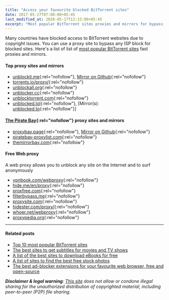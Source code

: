 ```yaml
---
title: "Access your favourite blocked BitTorrent sites"
date: 2017-05-27T07:08:00+05:45
last_modified_at: 2020-05-17T12:15:00+05:45
excerpt: "Most popular BitTorrent sites proxies and mirrors for bypassing your country or territory Internet censorship."
---
```


Many countries have blocked access to BitTorrent websites due to copyright issues. You can use a proxy site to bypass any ISP block for blocked sites. Here's a list of list of [most popular BitTorrent sites](/top-10-most-popular-bittorrent-sites/) fast proxies and mirrors.

#### Top proxy sites and mirrors

- [unblockit.me](https://unblockit.me/){:rel="nofollow"}, [Mirror on Github](https://unblocked-pw.github.io/){:rel="nofollow"}
- [torrents.io/proxy/](https://torrents.io/proxy/){:rel="nofollow"}
- [unblockall.org](https://unblockall.org/){:rel="nofollow"}
- [unblocker.cc](https://unblocker.cc/){:rel="nofollow"}
- [unblocktorrent.com](https://unblocktorrent.com/){:rel="nofollow"}
- [unblocked.lol](http://unblocked.lol/){:rel="nofollow"}, [Mirror(s): [unblocked.to](https://unblocked.to/){:rel="nofollow"}]

#### [The Pirate Bay](https://thepiratebay.org/){:rel="nofollow"} proxy sites and mirrors

- [proxybay.page](https://proxybay.page/){:rel="nofollow"}, [Mirror on Github](https://proxybay.github.io/){:rel="nofollow"}
- [piratebay-proxylist.com](https://piratebay-proxylist.com/){:rel="nofollow"}
- [themirrorbay.com](http://www.themirrorbay.com/){:rel="nofollow"}

#### Free Web proxy

A web proxy allows you to unblock any site on the Internet and to surf anonymously

- [vpnbook.com/webproxy](https://www.vpnbook.com/webproxy){:rel="nofollow"}
- [hide.me/en/proxy](https://hide.me/en/proxy){:rel="nofollow"}
- [proxfree.com](https://www.proxfree.com/){:rel="nofollow"}
- [filterbypass.me](https://www.filterbypass.me/){:rel="nofollow"}
- [proxysite.com](https://www.proxysite.com/){:rel="nofollow"}
- [hidester.com/proxy/](https://hidester.com/proxy/){:rel="nofollow"}
- [whoer.net/webproxy](https://whoer.net/webproxy){:rel="nofollow"}
- [proxypedia.org](https://proxypedia.org/){:rel="nofollow"}

---

#### Related posts

- [Top 10 most popular BitTorrent sites](/top-10-most-popular-bittorrent-sites/)
- [The best sites to get subtitles for movies and TV shows](/the-best-sites-to-get-subtitles-for-movies-and-tv-shows/)
- [A list of the best sites to download eBooks for free](/a-list-of-the-best-sites-to-download-ebooks-for-free/)
- [A list of sites to find the best free stock photos](/a-list-of-sites-to-find-the-best-free-stock-photos/)
- [The best ad-blocker extensions for your favourite web browser, free and open-source](/the-best-ad-blocker-extensions-for-your-favourite-web-browser-free-and-open-source/)

_**Disclaimer & legal warning**: [This site](/) does not allow or condone illegal sharing for the unauthorized distribution of copyrighted material, including peer-to-peer (P2P) file sharing._
